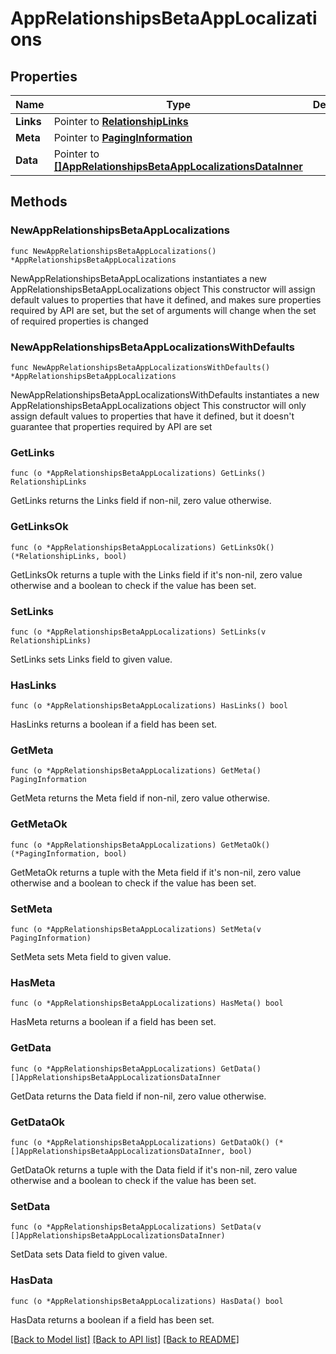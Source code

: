 # AppRelationshipsBetaAppLocalizations

## Properties

Name | Type | Description | Notes
------------ | ------------- | ------------- | -------------
**Links** | Pointer to [**RelationshipLinks**](RelationshipLinks.md) |  | [optional] 
**Meta** | Pointer to [**PagingInformation**](PagingInformation.md) |  | [optional] 
**Data** | Pointer to [**[]AppRelationshipsBetaAppLocalizationsDataInner**](AppRelationshipsBetaAppLocalizationsDataInner.md) |  | [optional] 

## Methods

### NewAppRelationshipsBetaAppLocalizations

`func NewAppRelationshipsBetaAppLocalizations() *AppRelationshipsBetaAppLocalizations`

NewAppRelationshipsBetaAppLocalizations instantiates a new AppRelationshipsBetaAppLocalizations object
This constructor will assign default values to properties that have it defined,
and makes sure properties required by API are set, but the set of arguments
will change when the set of required properties is changed

### NewAppRelationshipsBetaAppLocalizationsWithDefaults

`func NewAppRelationshipsBetaAppLocalizationsWithDefaults() *AppRelationshipsBetaAppLocalizations`

NewAppRelationshipsBetaAppLocalizationsWithDefaults instantiates a new AppRelationshipsBetaAppLocalizations object
This constructor will only assign default values to properties that have it defined,
but it doesn't guarantee that properties required by API are set

### GetLinks

`func (o *AppRelationshipsBetaAppLocalizations) GetLinks() RelationshipLinks`

GetLinks returns the Links field if non-nil, zero value otherwise.

### GetLinksOk

`func (o *AppRelationshipsBetaAppLocalizations) GetLinksOk() (*RelationshipLinks, bool)`

GetLinksOk returns a tuple with the Links field if it's non-nil, zero value otherwise
and a boolean to check if the value has been set.

### SetLinks

`func (o *AppRelationshipsBetaAppLocalizations) SetLinks(v RelationshipLinks)`

SetLinks sets Links field to given value.

### HasLinks

`func (o *AppRelationshipsBetaAppLocalizations) HasLinks() bool`

HasLinks returns a boolean if a field has been set.

### GetMeta

`func (o *AppRelationshipsBetaAppLocalizations) GetMeta() PagingInformation`

GetMeta returns the Meta field if non-nil, zero value otherwise.

### GetMetaOk

`func (o *AppRelationshipsBetaAppLocalizations) GetMetaOk() (*PagingInformation, bool)`

GetMetaOk returns a tuple with the Meta field if it's non-nil, zero value otherwise
and a boolean to check if the value has been set.

### SetMeta

`func (o *AppRelationshipsBetaAppLocalizations) SetMeta(v PagingInformation)`

SetMeta sets Meta field to given value.

### HasMeta

`func (o *AppRelationshipsBetaAppLocalizations) HasMeta() bool`

HasMeta returns a boolean if a field has been set.

### GetData

`func (o *AppRelationshipsBetaAppLocalizations) GetData() []AppRelationshipsBetaAppLocalizationsDataInner`

GetData returns the Data field if non-nil, zero value otherwise.

### GetDataOk

`func (o *AppRelationshipsBetaAppLocalizations) GetDataOk() (*[]AppRelationshipsBetaAppLocalizationsDataInner, bool)`

GetDataOk returns a tuple with the Data field if it's non-nil, zero value otherwise
and a boolean to check if the value has been set.

### SetData

`func (o *AppRelationshipsBetaAppLocalizations) SetData(v []AppRelationshipsBetaAppLocalizationsDataInner)`

SetData sets Data field to given value.

### HasData

`func (o *AppRelationshipsBetaAppLocalizations) HasData() bool`

HasData returns a boolean if a field has been set.


[[Back to Model list]](../README.md#documentation-for-models) [[Back to API list]](../README.md#documentation-for-api-endpoints) [[Back to README]](../README.md)


